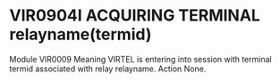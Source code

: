 # VIR0904I ACQUIRING TERMINAL relayname(termid)
Module
    VIR0009
Meaning
    VIRTEL is entering into session with terminal termid associated with relay relayname.
Action
    None.

